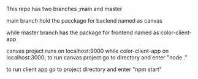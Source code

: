 This repo has two branches ;main and master

main branch hold the pacckage for baclend named as canvas

while master branch has the package for frontend named as color-client-app

canvas project runs on localhost:9000 while color-client-app on localhost:3000;
to run canvas project go to directory and enter "node ."

to run client app go to project directory and enter "npm start"
